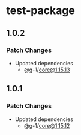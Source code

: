 # test-package

## 1.0.2

### Patch Changes

- Updated dependencies
  - @g-1/core@1.15.13

## 1.0.1

### Patch Changes

- Updated dependencies
  - @g-1/core@1.15.12
